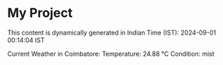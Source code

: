 # My Project

This content is dynamically generated in Indian Time (IST): 2024-09-01 00:14:04 IST


Current Weather in Coimbatore:
Temperature: 24.88 °C
Condition: mist
